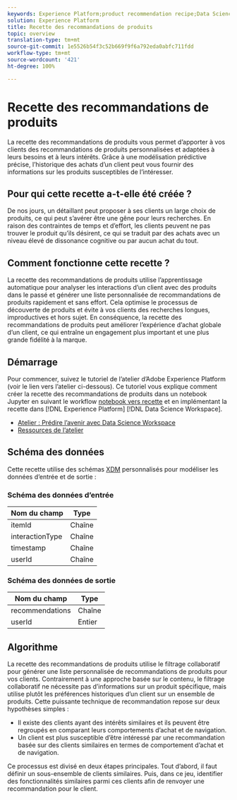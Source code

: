 ```yaml
---
keywords: Experience Platform;product recommendation recipe;Data Science Workspace;popular topics
solution: Experience Platform
title: Recette des recommandations de produits
topic: overview
translation-type: tm+mt
source-git-commit: 1e5526b54f3c52b669f9f6a792eda0abfc711fdd
workflow-type: tm+mt
source-wordcount: '421'
ht-degree: 100%

---
```



# Recette des recommandations de produits

La recette des recommandations de produits vous permet d’apporter à vos clients des recommandations de produits personnalisées et adaptées à leurs besoins et à leurs intérêts. Grâce à une modélisation prédictive précise, l’historique des achats d’un client peut vous fournir des informations sur les produits susceptibles de l’intéresser.

## Pour qui cette recette a-t-elle été créée ?

De nos jours, un détaillant peut proposer à ses clients un large choix de produits, ce qui peut s’avérer être une gêne pour leurs recherches. En raison des contraintes de temps et d’effort, les clients peuvent ne pas trouver le produit qu’ils désirent, ce qui se traduit par des achats avec un niveau élevé de dissonance cognitive ou par aucun achat du tout.

## Comment fonctionne cette recette ?

La recette des recommandations de produits utilise l’apprentissage automatique pour analyser les interactions d’un client avec des produits dans le passé et générer une liste personnalisée de recommandations de produits rapidement et sans effort. Cela optimise le processus de découverte de produits et évite à vos clients des recherches longues, improductives et hors sujet. En conséquence, la recette des recommandations de produits peut améliorer l’expérience d’achat globale d’un client, ce qui entraîne un engagement plus important et une plus grande fidélité à la marque.

## Démarrage

Pour commencer, suivez le tutoriel de l’atelier d’Adobe Experience Platform (voir le lien vers l’atelier ci-dessous). Ce tutoriel vous explique comment créer la recette des recommandations de produits dans un notebook Jupyter en suivant le workflow [notebook vers recette](../jupyterlab/create-a-recipe.md) et en implémentant la recette dans [!DNL Experience Platform] [!DNL Data Science Workspace].

* [Atelier : Prédire l’avenir avec Data Science Workspace](https://expleague.azureedge.net/labs/L777/index.html)
* [Ressources de l’atelier](https://github.com/adobe/experience-platform-dsw-reference/tree/master/Summit/2019/resources)

## Schéma des données

Cette recette utilise des schémas [XDM](../../xdm/schema/field-dictionary.md) personnalisés pour modéliser les données d’entrée et de sortie :

### Schéma des données d’entrée

| Nom du champ | Type |
--- | ---
| itemId | Chaîne |
| interactionType | Chaîne |
| timestamp | Chaîne |
| userId | Chaîne |

### Schéma des données de sortie

| Nom du champ | Type |
--- | ---
| recommendations | Chaîne |
| userId | Entier |

## Algorithme

La recette des recommandations de produits utilise le filtrage collaboratif pour générer une liste personnalisée de recommandations de produits pour vos clients. Contrairement à une approche basée sur le contenu, le filtrage collaboratif ne nécessite pas d’informations sur un produit spécifique, mais utilise plutôt les préférences historiques d’un client sur un ensemble de produits. Cette puissante technique de recommandation repose sur deux hypothèses simples :
* Il existe des clients ayant des intérêts similaires et ils peuvent être regroupés en comparant leurs comportements d’achat et de navigation.
* Un client est plus susceptible d’être intéressé par une recommandation basée sur des clients similaires en termes de comportement d’achat et de navigation.

Ce processus est divisé en deux étapes principales. Tout d’abord, il faut définir un sous-ensemble de clients similaires. Puis, dans ce jeu, identifier des fonctionnalités similaires parmi ces clients afin de renvoyer une recommandation pour le client.